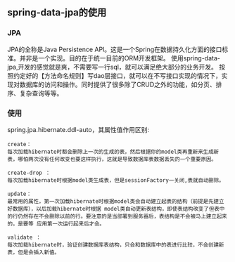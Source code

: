 ## spring-data-jpa的使用
### JPA
JPA的全称是Java Persistence API。这是一个Spring在数据持久化方面的接口标准。并非是一个实现。目的在于统一目前的ORM开发框架。
使用spring-data-jpa,开发的感觉就是爽，不需要写一行sql，就可以满足绝大部分的业务开发。
按照约定好的【方法命名规则】写dao层接口，就可以在不写接口实现的情况下，实现对数据库的访问和操作。同时提供了很多除了CRUD之外的功能，如分页、排序、复杂查询等等。

### 使用 

spring.jpa.hibernate.ddl-auto，其属性值作用区别:

    create：
    每次加载hibernate时都会删除上一次的生成的表，然后根据你的model类再重新来生成新表，哪怕两次没有任何改变也要这样执行，这就是导致数据库表数据丢失的一个重要原因。

    create-drop ：
    每次加载hibernate时根据model类生成表，但是sessionFactory一关闭,表就自动删除。

    update：
    最常用的属性，第一次加载hibernate时根据model类会自动建立起表的结构（前提是先建立好数据库），以后加载hibernate时根据 model类自动更新表结构，即使表结构改变了但表中的行仍然存在不会删除以前的行。要注意的是当部署到服务器后，表结构是不会被马上建立起来的，是要等 应用第一次运行起来后才会。

    validate ：
    每次加载hibernate时，验证创建数据库表结构，只会和数据库中的表进行比较，不会创建新表，但是会插入新值。

